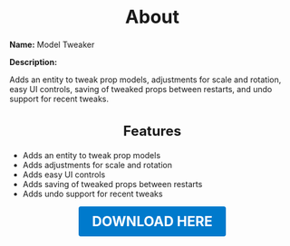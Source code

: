 <h1 style="text-align:center; font-size:2rem; font-weight:bold;">About</h1>

**Name:**
Model Tweaker

**Description:**

Adds an entity to tweak prop models, adjustments for scale and rotation, easy UI controls, saving of tweaked props between restarts, and undo support for recent tweaks.

<h2 style="text-align:center; font-size:1.5rem; font-weight:bold;">Features</h2>

- Adds an entity to tweak prop models
- Adds adjustments for scale and rotation
- Adds easy UI controls
- Adds saving of tweaked props between restarts
- Adds undo support for recent tweaks

<p align="center"><a href="https://github.com/LiliaFramework/Modules/raw/refs/heads/gh-pages/modeltweaker.zip" style="display:inline-block;padding:12px 24px;font-size:1.5rem;font-weight:bold;text-decoration:none;color:#fff;background-color:var(--md-primary-fg-color,#007acc);border-radius:4px;">DOWNLOAD HERE</a></p>
